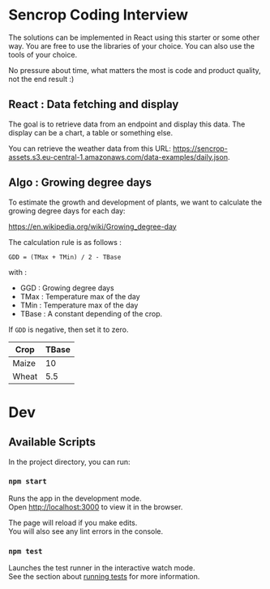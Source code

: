 # Sencrop Coding Interview

The solutions can be implemented in React using this starter or some other way.
You are free to use the libraries of your choice.
You can also use the tools of your choice.

No pressure about time, what matters the most is code and product quality, not the end result :)

## React : Data fetching and display

The goal is to retrieve data from an endpoint and display this data.
The display can be a chart, a table or something else.

You can retrieve the weather data from this URL: https://sencrop-assets.s3.eu-central-1.amazonaws.com/data-examples/daily.json.

## Algo : Growing degree days

To estimate the growth and development of plants, we want to calculate the growing degree days for each day: 

https://en.wikipedia.org/wiki/Growing_degree-day

The calculation rule is as follows :

```
GDD = (TMax + TMin) / 2 - TBase
```
with :
- GGD : Growing degree days
- TMax : Temperature max of the day
- TMin : Temperature max of the day
- TBase : A constant depending of the crop.

If `GDD` is negative, then set it to zero.

| Crop  | TBase |
|-------|-------|
| Maize | 10    |
| Wheat | 5.5   |

# Dev 

## Available Scripts

In the project directory, you can run:

### `npm start`

Runs the app in the development mode.\
Open [http://localhost:3000](http://localhost:3000) to view it in the browser.

The page will reload if you make edits.\
You will also see any lint errors in the console.

### `npm test`

Launches the test runner in the interactive watch mode.\
See the section about [running tests](https://facebook.github.io/create-react-app/docs/running-tests) for more information.

